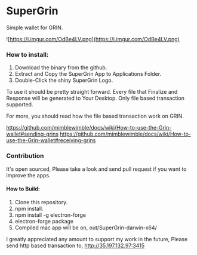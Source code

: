 # SuperGrin

Simple wallet for GRIN.

![https://i.imgur.com/OdBe4LV.png](https://i.imgur.com/OdBe4LV.png)

### How to install:

1. Download the binary from the github.
2. Extract and Copy the SuperGrin App to Applications Folder.
3. Double-Click the shiny SuperGrin Logo.

To use it should be pretty straight forward.
Every file that Finalize and Response will be generated to Your Desktop.
Only file based transaction supported.

For more, you should read how the file based transaction work on GRIN.

https://github.com/mimblewimble/docs/wiki/How-to-use-the-Grin-wallet#sending-grins
https://github.com/mimblewimble/docs/wiki/How-to-use-the-Grin-wallet#receiving-grins

### Contribution
It's open sourced, Please take a look and send pull request if you want to improve the apps.

#### How to Build:
1.  Clone this repository.
2.  npm install.
3.  npm install -g electron-forge
4.  electron-forge package
5.  Compiled mac app will be on, ⁨out⁩/⁨SuperGrin-darwin-x64⁩/

I greatly appreciated any amount to support my work in the future,
Please send http based transaction to,
http://35.197.132.97:3415
